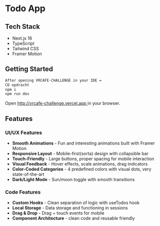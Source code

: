 # Todo App

## Tech Stack

- Next.js 16
- TypeScript
- Tailwind CSS
- Framer Motion

## Getting Started

```bash
After opening VRCAFE-CHALLENGE in your IDE =
CD opdracht
npm i
npm run dev
```

Open [http://vrcafe-challenge.vercel.app
](http://vrcafe-challenge.vercel.app) in your browser.

## Features

### UI/UX Features

- **Smooth Animations** - Fun and interesting animations built with Framer Motion
- **Responsive Layout** - Mobile-first(sorta) design with collapsible bar
- **Touch-Friendly** - Large buttons, proper spacing for mobile interaction
- **Visual Feedback** - Hover effects, scale animations, drag indicators
- **Color-Coded Categories** - 4 predefined colors with visual dots, very state-of-the-art
- **Dark/Light Mode** - Sun/moon toggle with smooth transitions

### Code Features

- **Custom Hooks** - Clean separation of logic with useTodos hook
- **Local Storage** - Data storage and functioning in sessions
- **Drag & Drop** - Drag + touch events for mobile
- **Component Architecture** - clean code and reusable friendly

